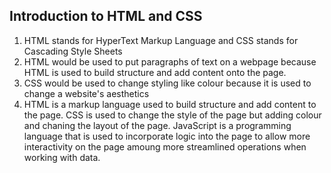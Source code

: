 ## Introduction to HTML and CSS

1. HTML stands for HyperText Markup Language and CSS stands for Cascading Style Sheets
2. HTML would be used to put paragraphs of text on a webpage because HTML is used to build structure and add content onto the page.
3. CSS would be used to change styling like colour because it is used to change a website's aesthetics
4. HTML is a markup language used to build structure and add content to the page. CSS is used to change the style of the page but adding colour and chaning the layout of the page. JavaScript is a programming language that is used to incorporate logic into the page to allow more interactivity on the page amoung more streamlined operations when working with data.